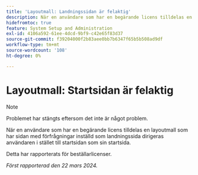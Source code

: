 ```yaml
---
title: 'Layoutmall: Landningssidan är felaktig'
description: När en användare som har en begärande licens tilldelas en layoutmall som har sidan med förfrågningar inställd som landningssida dirigeras användaren i stället till startsidan som sin startsida.
hidefromtoc: true
feature: System Setup and Administration
exl-id: 4106a592-61ee-4dcd-9bf9-c42e65f83d37
source-git-commit: f39204000f2b83aee0bb7b6347f65b5b508ad9df
workflow-type: tm+mt
source-wordcount: '108'
ht-degree: 0%

---
```


# Layoutmall: Startsidan är felaktig

>[!NOTE]
>
>Problemet har stängts eftersom det inte är något problem.

När en användare som har en begärande licens tilldelas en layoutmall som har sidan med förfrågningar inställd som landningssida dirigeras användaren i stället till startsidan som sin startsida.

Detta har rapporterats för beställarlicenser.

_Först rapporterad den 22 mars 2024._

